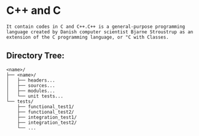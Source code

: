 # C++ and C
```It contain codes in C and C++.C++ is a general-purpose programming language created by Danish computer scientist Bjarne Stroustrup as an extension of the C programming language, or "C with Classes.```
## Directory Tree:
~~~
<name>/
├── <name>/
│   ├── headers...
│   ├── sources...
│   ├── modules...
│   └── unit tests...
└── tests/
    ├── functional_test1/
    ├── functional_test2/
    ├── integration_test1/
    ├── integration_test2/
    └── ...
 ~~~

